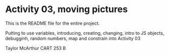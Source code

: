 # Activity 03, moving pictures

This is the README file for the entire project. 

Putting to use variables, introducing, creating, changing, intro to JS objects, debugginh, random numbers, map and constrain into Activity 03

Taylor McArthur CART 253 B